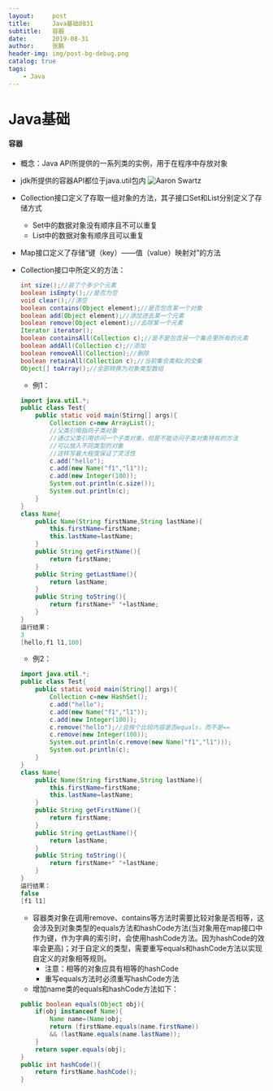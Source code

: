 ```yaml
---
layout:     post 
title:      Java基础0831
subtitle:   容器
date:       2019-08-31
author:     张鹏
header-img: img/post-bg-debug.png
catalog: true   
tags:                         
    - Java
---
```


# Java基础

#### 容器

- 概念：Java API所提供的一系列类的实例，用于在程序中存放对象
- jdk所提供的容器API都位于java.util包内
![Aaron Swartz](https://github.com/Jokerboozp/Jokerboozp.github.io/raw/master/img/%E6%89%B9%E6%B3%A8%202019-08-31%20093107.png)
- Collection接口定义了存取一组对象的方法，其子接口Set和List分别定义了存储方式
   - Set中的数据对象没有顺序且不可以重复
   - List中的数据对象有顺序且可以重复
- Map接口定义了存储“键（key）——值（value）映射对”的方法
- Collection接口中所定义的方法：
   ```java
   int size();//装了个多少个元素
   boolean isEmpty();//是否为空
   void clear();//清空
   boolean contains(Object element);//是否包含某一个对象
   boolean add(Object element);//添加进去某一个元素
   boolean remove(Object element);//去除某一个元素
   Iterator iterator();
   boolean containsAll(Collection c);//是不是包含另一个集合里所有的元素
   boolean addAll(Collection c);//添加
   boolean removeAll(Collection);//删除
   boolean retainAll(Collection c);//当前集合类和c的交集
   Object[] toArray();//全部转换为对象类型数组
   ```
   - 例1：
   ```java
   import java.util.*;
   public class Test{
       public static void main(Stirng[] args){
           Collection c=new ArrayList();
           //父类引用指向子类对象
           //通过父类引用访问一个子类对象，但是不能访问子类对象特有的方法
           //可以放入不同类型的对象
           //这样写最大程度保证了灵活性
           c.add("hello");
           c.add(new Name("f1","l1"));
           c.add(new Integer(100));
           System.out.println(c.size());
           System.out.println(c);
       }
   }
   class Name{
       public Name(String firstName,String lastName){
           this.firstName=firstName;
           this.lastName=lastName;
       }
       public String getFirstName(){
           return firstName;
       }
       public String getLastName(){
           return lastName;
       }
       public String toString(){
           return firstName+" "+lastName;
       }
   }
   运行结果：
   3
   [hello,f1 l1,100]
   ```
   - 例2：
   ```java
   import java.util.*;
   public class Test{
       public static void main(String[] args){
           Collection c=new HashSet();
           c.add("hello");
           c.add(new Name("f1","l1"));
           c.add(new Integer(100));
           c.remove("hello");//会挨个比较内容是否equals，而不是==
           c.remove(new Integer(100));
           System.out.println(c.remove(new Name("f1","l1")));
           System.out.println(c);
       }
   }
   class Name{
       public Name(String firstName,String lastName){
           this.firstName=firstName;
           this.lastName=lastName;
       }
       public String getFirstName(){
           return firstName;
       }
       public String getLastName(){
           return lastName;
       }
       public String toString(){
           return firstName+" "+lastName;
       }
   }
   运行结果：
   false
   [f1 l1]
   ```
   
   - 容器类对象在调用remove、contains等方法时需要比较对象是否相等，这会涉及到对象类型的equals方法和hashCode方法(当对象用在map接口中作为键，作为字典的索引时，会使用hashCode方法。因为hashCode的效率会更高)；对于自定义的类型，需要重写equals和hashCode方法以实现自定义的对象相等规则。
      - 注意：相等的对象应具有相等的hashCode
      - 重写equals方法时必须重写hashCode方法
   - 增加name类的equals和hashCode方法如下：
   ```java
   public boolean equals(Object obj){
       if(obj instanceof Name){
           Name name=(Name)obj;
           return (firstName.equals(name.firstName))
           && (lastName.equals(name.lastName));
       }
       return super.equals(obj);
   }
   public int hashCode(){
       return firstName.hashCode();
   }
   ```